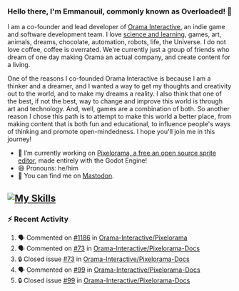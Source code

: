 ### Hello there, I'm Emmanouil, commonly known as Overloaded! 👋
I am a co-founder and lead developer of [Orama Interactive](https://www.oramainteractive.com/), an indie game and software development team. I love [science and learning](https://github.com/OverloadedOrama/KnowledgeBase), games, art, animals, dreams, chocolate, automation, robots, life, the Universe. I do not love coffee, coffee is overrated. We're currently just a group of friends who dream of one day making Orama an actual company, and create content for a living.

One of the reasons I co-founded Orama Interactive is because I am a thinker and a dreamer, and I wanted a way to get my thoughts and creativity out to the world, and to make my dreams a reality. I also think that one of the best, if not the best, way to change and improve this world is through art and technology. And, well, games are a combination of both. So another reason I chose this path is to attempt to make this world a better place, from making content that is both fun and educational, to influence people's ways of thinking and promote open-mindedness. I hope you'll join me in this journey!

- 🔭 I’m currently working on [Pixelorama, a free an open source sprite editor](https://github.com/Orama-Interactive/Pixelorama), made entirely with the Godot Engine!
- 😄 Pronouns: he/him
- 🐘 You can find me on <a rel="me" href="https://mastodon.social/@Overloaded">Mastodon</a>.

[![My Skills](https://skillicons.dev/icons?i=godot,py,cpp,cs,git,linux,html)](https://skillicons.dev)
---

### :zap: Recent Activity

<!--START_SECTION:activity-->
1. 🗣 Commented on [#1186](https://github.com/Orama-Interactive/Pixelorama/issues/1186#issuecomment-2786213618) in [Orama-Interactive/Pixelorama](https://github.com/Orama-Interactive/Pixelorama)
2. 🗣 Commented on [#73](https://github.com/Orama-Interactive/Pixelorama-Docs/issues/73#issuecomment-2784934576) in [Orama-Interactive/Pixelorama-Docs](https://github.com/Orama-Interactive/Pixelorama-Docs)
3. 🔒 Closed issue [#73](https://github.com/Orama-Interactive/Pixelorama-Docs/issues/73) in [Orama-Interactive/Pixelorama-Docs](https://github.com/Orama-Interactive/Pixelorama-Docs)
4. 🗣 Commented on [#99](https://github.com/Orama-Interactive/Pixelorama-Docs/issues/99#issuecomment-2784933511) in [Orama-Interactive/Pixelorama-Docs](https://github.com/Orama-Interactive/Pixelorama-Docs)
5. 🔒 Closed issue [#99](https://github.com/Orama-Interactive/Pixelorama-Docs/issues/99) in [Orama-Interactive/Pixelorama-Docs](https://github.com/Orama-Interactive/Pixelorama-Docs)
<!--END_SECTION:activity-->

<!--
**OverloadedOrama/OverloadedOrama** is a ✨ _special_ ✨ repository because its `README.md` (this file) appears on your GitHub profile.

Here are some ideas to get you started:

- 👯 I’m looking to collaborate on ...
- 🤔 I’m looking for help with ...
- 💬 Ask me about ...
- 📫 How to reach me: ...
- ⚡ Fun fact: ...
-->
